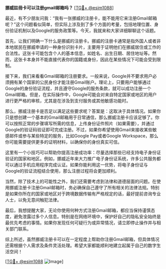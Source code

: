 **挪威註冊卡可以注册gmail邮箱吗？** [[TG💪+ @esim1088](https://t.me/s/esim1088)]

最近，有不少朋友问我：“我有一张挪威的注册卡，能不能用它来注册Gmail邮箱呢？”这个问题看似简单，但实际上涉及到了多个方面的考量，包括地理位置、身份验证机制以及Google的服务政策等。今天，我就来和大家详细聊聊这个话题。

首先，让我们明确一下什么是挪威的注册卡。挪威的注册卡通常是指外国人或者非本地居民在挪威申请的一种身份识别卡片，主要用于证明他们在挪威居住或工作的合法性。这张卡可能包含个人的基本信息，如姓名、出生日期、居住地址等。然而，这张卡本身并不能直接代表你的国籍或身份，因此在某些情况下可能会受到限制。

接下来，我们来看看Gmail邮箱的注册要求。一般来说，Google并不要求用户必须拥有某个国家的公民身份才能注册Gmail账户。理论上，只要用户能够通过Google的身份验证流程，并且遵守Google的服务条款，就可以成功注册一个Gmail邮箱。但是，在实际操作中，Google可能会对来自特定国家或地区的用户进行更严格的审核，尤其是在涉及到支付服务或其他敏感功能时。

那么，挪威注册卡是否足以满足这些要求呢？答案是：这取决于具体情况。如果你只是想创建一个基本的Gmail邮箱用于日常通信，那么挪威注册卡应该足够了。你可以按照正常的步骤填写所需的信息，上传身份证件照片（如果需要），并通过Google的验证码验证即可完成注册。不过，如果你希望使用Gmail来接收某些敏感邮件或参与某些特定的服务，比如Google Pay或者Google Workspace，那么你可能需要提供更多的证明材料，以确保你的身份真实可信。

这里有一个小技巧可以帮助你提高注册成功率：尽量选择那些已经支持电子身份证验证的国家和地区。例如，挪威近年来大力推广电子身份证系统，许多公共服务都可以通过手机应用程序完成认证。如果你能利用这一优势，将电子身份证与Google的验证流程结合使用，那么注册过程将会更加顺利。

当然，除了技术上的可能性之外，我们还需要考虑到法律和道德层面的问题。在使用挪威注册卡注册Gmail邮箱时，务必确保自己遵守了所有相关的法律法规。特别是如果你所在的国家或地区对于跨境数据传输有严格规定的话，最好提前咨询专业人士，以免无意间触犯法律。

最后，我想提醒大家，无论你使用何种方式注册Gmail邮箱，都应当保持谨慎态度，避免泄露过多个人信息。特别是在网络环境中，保护好自己的隐私安全始终是最优先考虑的事情。如果你发现任何可疑行为或异常情况，请立即停止操作并与相关部门联系。

综上所述，虽然挪威注册卡可以在一定程度上帮助你注册Gmail邮箱，但具体情况还需根据个人需求及条件灵活处理。希望大家都能顺利地建立起属于自己的数字生活空间！

[[TG💪+ @esim1088](https://t.me/s/esim1088) ![Image](https://i.postimg.cc/4NQfJmqS/Snipaste-2025-05-13-00-14-12.png)]